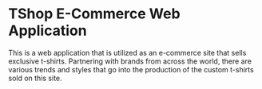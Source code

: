 # TShop E-Commerce Web Application

This is a web application that is utilized as an e-commerce site that sells exclusive t-shirts. Partnering with brands from across the world, there are various trends and styles that go into the production of the custom t-shirts sold on this site. 
